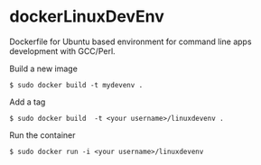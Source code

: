 dockerLinuxDevEnv
=================

Dockerfile for Ubuntu based environment for command line apps development with GCC/Perl.

Build a new image
```
$ sudo docker build -t mydevenv .
```
Add a tag
```
$ sudo docker build  -t <your username>/linuxdevenv .
```
Run the container
```
$ sudo docker run -i <your username>/linuxdevenv
```
